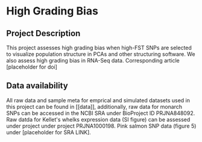 # High Grading Bias 
## Project Description
This project assesses high grading bias when high-FST SNPs are selected to visualize population structure in PCAs and other structuring software. We also assess high grading bias in RNA-Seq data. 
Corresponding article [placeholder for doi]

## Data availability   
All raw data and sample meta for emprical and simulated datasets used in this project can be found in [[data]], additionally, raw data for monarch SNPs can be accessed in the NCBI SRA under BioProject ID PRJNA848092. Raw datda for Kellet's whelks expression data (SI figure) can be assessed under project under project PRJNA1000198. Pink salmon SNP data (figure 5) under [placeholder for SRA LINK].
